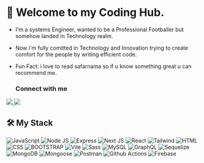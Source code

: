  # 👋 Welcome to my Coding Hub.
- I'm a systems Engineer, wanted to be a Professional Footballer but somehow landed in Technology realm.
- Now i'm fully comitted in Technology and Innovation trying to create comfort for the people by writing efficient code.
- Fun Fact: i love to read safarnama so if u know something great u can recommend me.

  ### Connect with me
  <p align="center">
 <a href="https://www.linkedin.com/in/haseeb-ahmad-640b81213/">
  <img src="https://img.shields.io/badge/linkedin-Haseeb%20Ahmad-blue?style=flat-square&logo=linkedin">
 </a>
 <a href="mailto:haseebahmad0027@gmail.com">
  <img src="https://img.shields.io/badge/Email-haseebahmad0027%40gmail.com-red?style=flat-square&logo=gmail&logoColor=white">
 </a>
</p>


 ## 🛠️ My Stack
<!-- https://github.com/simple-icons/simple-icons/blob/develop/slugs.md -->
![JavaScript](https://img.shields.io/badge/-JavaScript-black?style=flat-square&logo=javascript) 
![Node JS](https://img.shields.io/badge/-Node_JS-black?style=for-the-badge&logo=nodedotjs) 
![Express](https://img.shields.io/badge/-Express-black?style=flat-square&logo=express) 
![Next JS](https://img.shields.io/badge/-Next_JS-black?style=for-the-badge&logo=nextdotjs) 
![React](https://img.shields.io/badge/-React%20JS-black?style=flat-square&logo=react)
![Tailwind](https://img.shields.io/badge/-Tailwind%20CSS-black?style=flat-square&logo=tailwindcss)
![HTML](https://img.shields.io/badge/-HTML-black?style=flat-square&logo=html) 
![CSS](https://img.shields.io/badge/-CSS-black?style=flat-square&logo=css) 
![BOOTSTRAP](https://img.shields.io/badge/-Bootstrap-black?style=flat-square&logo=bootstrap) 
![Vite](https://img.shields.io/badge/-Vite-black?style=flat-square&logo=vite) 
![Sass](https://img.shields.io/badge/-Sass-black?style=flat-square&logo=sass)
![MySQL](https://img.shields.io/badge/-MySQL-black?style=flat-square&logo=mysql)
![GraphQL](https://img.shields.io/badge/-Graph%20QL-black?style=flat-square&logo=graphq) 
![Sequelize](https://img.shields.io/badge/-Sequelize-black?style=flat-square&logo=sequelize)
![MongoDB](https://img.shields.io/badge/-MongoDB-black?style=flat-square&logo=mongodb)
![Mongoose](https://img.shields.io/badge/-Mongoose-black?style=flat-square&logo=mongoose)
![Postman](https://img.shields.io/badge/-Postman-black?style=flat-square&logo=postman)
![Github Actions](https://img.shields.io/badge/-GitHub%20Actions-black?style=flat-square&logo=githubactions)
![Firebase](https://img.shields.io/badge/-Firebase-black?style=flat-square&logo=firebase) 



<!---
Haseeb-Ahmad10/Haseeb-Ahmad10 is a ✨ special ✨ repository because its `README.md` (this file) appears on your GitHub profile.
You can click the Preview link to take a look at your changes.
--->
